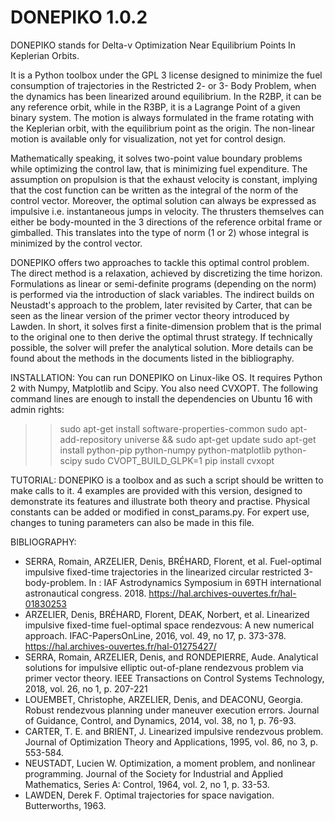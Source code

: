 # DONEPIKO 1.0.2
DONEPIKO stands for Delta-v Optimization Near Equilibrium Points In Keplerian Orbits.

It is a Python toolbox under the GPL 3 license designed to minimize the fuel consumption of trajectories in the Restricted 2- or 3- Body Problem,
when the dynamics has been linearized around equilibrium. In the R2BP, it can be any reference orbit, while in the R3BP, it is a Lagrange Point of a given binary system. 
The motion is always formulated in the frame rotating with the Keplerian orbit, with the equilibrium point as the origin. The non-linear motion is available only for visualization, not yet for control design.

Mathematically speaking, it solves two-point value boundary problems while optimizing the control law, that is minimizing fuel expenditure. 
The assumption on propulsion is that the exhaust velocity is constant, implying that the cost function can be written as the integral of the norm of the control vector. Moreover, the optimal solution can always be expressed as impulsive i.e. instantaneous jumps in velocity. 
The thrusters themselves can either be body-mounted in the 3 directions of the reference orbital frame or gimballed. This translates into the type of norm (1 or 2) whose integral is minimized by the control vector.

DONEPIKO offers two approaches to tackle this optimal control problem. 
The direct method is a relaxation, achieved by discretizing the time horizon. Formulations as linear or semi-definite programs (depending on the norm) is performed via the introduction of slack variables.
The indirect builds on Neustadt's approach to the problem, later revisited by Carter, that can be seen as the linear version of the primer vector theory introduced by Lawden. 
In short, it solves first a finite-dimension problem that is the primal to the original one to then derive the optimal thrust strategy. If technically possible, the solver will prefer the analytical solution.
More details can be found about the methods in the documents listed in the bibliography.

INSTALLATION:
You can run DONEPIKO on Linux-like OS. It requires Python 2 with Numpy, Matplotlib and Scipy. You also need CVXOPT.
The following command lines are enough to install the dependencies on Ubuntu 16 with admin rights:
>> sudo apt-get install software-properties-common
>> sudo apt-add-repository universe && sudo apt-get update
>> sudo apt-get install python-pip python-numpy python-matplotlib python-scipy
>> sudo CVOPT_BUILD_GLPK=1 pip install cvxopt

TUTORIAL:
DONEPIKO is a toolbox and as such a script should be written to make calls to it.
4 examples are provided with this version, designed to demonstrate its features and illustrate both theory and practise.
Physical constants can be added or modified in const_params.py. For expert use, changes to tuning parameters can also be made in this file.

BIBLIOGRAPHY:
- SERRA, Romain, ARZELIER, Denis, BRÉHARD, Florent, et al. Fuel-optimal impulsive fixed-time trajectories in the linearized circular restricted 3-body-problem. In : IAF Astrodynamics Symposium in 69TH international astronautical congress. 2018. https://hal.archives-ouvertes.fr/hal-01830253
- ARZELIER, Denis, BRÉHARD, Florent, DEAK, Norbert, et al. Linearized impulsive fixed-time fuel-optimal space rendezvous: A new numerical approach. IFAC-PapersOnLine, 2016, vol. 49, no 17, p. 373-378. https://hal.archives-ouvertes.fr/hal-01275427/
- SERRA, Romain, ARZELIER, Denis, and RONDEPIERRE, Aude. Analytical solutions for impulsive elliptic out-of-plane rendezvous problem via primer vector theory. IEEE Transactions on Control Systems Technology, 2018, vol. 26, no 1, p. 207-221
- LOUEMBET, Christophe, ARZELIER, Denis, and DEACONU, Georgia. Robust rendezvous planning under maneuver execution errors. Journal of Guidance, Control, and Dynamics, 2014, vol. 38, no 1, p. 76-93.
- CARTER, T. E. and BRIENT, J. Linearized impulsive rendezvous problem. Journal of Optimization Theory and Applications, 1995, vol. 86, no 3, p. 553-584.
- NEUSTADT, Lucien W. Optimization, a moment problem, and nonlinear programming. Journal of the Society for Industrial and Applied Mathematics, Series A: Control, 1964, vol. 2, no 1, p. 33-53.
- LAWDEN, Derek F. Optimal trajectories for space navigation. Butterworths, 1963.
